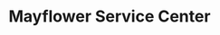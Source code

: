 ---
title: "Mayflower Service Center"
url: /plymouth/mayflower-service-center/
shop: Autowerkstatt
---